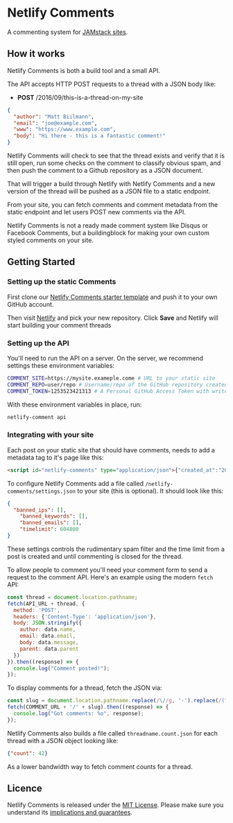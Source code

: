# Netlify Comments

A commenting system for [JAMstack sites](https://jamstack.org).

## How it works

Netlify Comments is both a build tool and a small API.

The API accepts HTTP POST requests to a thread with a JSON body like:

* **POST** /2016/09/this-is-a-thread-on-my-site

```json
{
  "author": "Matt Biilmann",
  "email": "joe@example.com",
  "www": "https://www.example.com",
  "body": "Hi there - this is a fantastic comment!"
}
```

Netlify Comments will check to see that the thread exists and verify that it is
still open, run some checks on the comment to classify obvious spam, and then push
the comment to a Github repository as a JSON document.

That will trigger a build through Netlify with Netlify Comments and a new version
of the thread will be pushed as a JSON file to a static endpoint.

From your site, you can fetch comments and comment metadata from the static endpoint
and let users POST new comments via the API.

Netlify Comments is not a ready made comment system like Disqus or Facebook Comments,
but a buildingblock for making your own custom styled comments on your site.

## Getting Started

### Setting up the static Comments

First clone our [Netlify Comments starter template](https://github.com/netlify/netlify-comments-starter) and push it to your own GitHub account.

Then visit [Netlify](https://app.netlify.com/signup) and pick your new repository. Click **Save** and Netlify will start building your comment threads

### Setting up the API

You'll need to run the API on a server. On the server, we recommend settings these environment variables:

```bash
COMMENT_SITE=https://mysite.exameple.come # URL to your static site
COMMENT_REPO=user/repo # Username/repo of the GitHub repository created from netliy-comments-starter
COMMENT_TOKEN=1253523421313 # A Personal GitHub Access Token with write permissions to the repository
```

With these environment variables in place, run:

```bash
netlify-comment api
```

### Integrating with your site

Each post on your static site that should have comments, needs to add a metadata tag to it's page like this:

```html
<script id="netlify-comments" type="application/json">{"created_at":"2016-07-07T08:20:36Z"}</script>
```

To configure Netlify Comments add a file called `/netlify-comments/settings.json` to your site (this is optional). It should look like this:

```json
{
  "banned_ips": [],
	"banned_keywords": [],
	"banned_emails": [],
	"timelimit": 604800
}
```

These settings controls the rudimentary spam filter and the time limit from a post is created and until
commenting is closed for the thread.

To allow people to comment you'll need your comment form to send a request to the comment API. Here's an
example using the modern `fetch` API:

```js
const thread = document.location.pathname;
fetch(API_URL + thread, {
  method: 'POST',
  headers: {'Content-Type': 'application/json'},
  body: JSON.stringify({
    author: data.name,
    email: data.email,
    body: data.message,
    parent: data.parent
  })
}).then((response) => {
  console.log("Comment posted!");
});
```

To display comments for a thread, fetch the JSON via:

```js
const slug = document.location.pathname.replace(/\//g, '-').replace(/(^-|-$)/g, '') + '.json';
fetch(COMMENT_URL + '/' + slug).then((response) => {
  console.log("Got comments: %o", response);
});
```

Netlify Comments also builds a file called `threadname.count.json` for each thread with a JSON
object looking like:

```json
{"count": 42}
```

As a lower bandwidth way to fetch comment counts for a thread.

## Licence

Netlify Comments is released under the [MIT License](LICENSE).
Please make sure you understand its [implications and guarantees](https://writing.kemitchell.com/2016/09/21/MIT-License-Line-by-Line.html).

